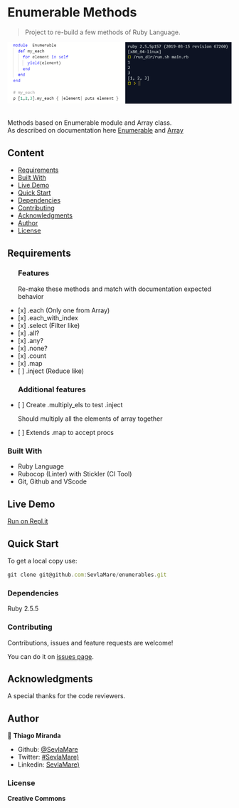 # Enumerable Methods
> Project to re-build a few methods of Ruby Language.

![screenshot](./images/screenshot.png)

<br>Methods based on Enumerable module and Array class.<br>
As described on documentation here [Enumerable](https://ruby-doc.org/core-2.7.0/Enumerable.html)
and [Array](https://ruby-doc.org/core-2.4.1/Array.html#method-i-each)


## Content

* [Requirements](#requirements)
* [Built With](#built-with)
* [Live Demo](#live-demo)
* [Quick Start](#quick-start)
* [Dependencies](#dependencies)
* [Contributing](#contributing)
* [Acknowledgments](#acknowledgments)
* [Author](#author)
* [License](#license)


## Requirements

<ul>
  <h3>Features</h3>
  <p>Re-make these methods and match with documentation expected behavior</p>
  <li>[x] .each (Only one from Array)</li>
  <li>[x] .each_with_index</li>
  <li>[x] .select (Filter like)</li>
  <li>[x] .all?</li>
  <li>[x] .any?</li>
  <li>[x] .none?</li>
  <li>[x] .count</li>
  <li>[x] .map</li>
  <li>[ ] .inject (Reduce like)</li>
</ul>

<ul>
  <h3>Additional features</h3>
  <li>[ ] Create .multiply_els to test .inject</li>
  <p>Should multiply all the elements of array together</p>
  <li>[ ] Extends .map to accept procs</li>
</ul>

### Built With

- Ruby Language <br>
- Rubocop (Linter) with Stickler (CI Tool)<br>
- Git, Github and VScode <br>

## Live Demo

[Run on Repl.it](https://repl.it/@ThiagoMiranda2/enumerables)

## Quick Start

To get a local copy use:<br>
```js
git clone git@github.com:SevlaMare/enumerables.git
```

### Dependencies

Ruby 2.5.5

### Contributing

Contributions, issues and feature requests are welcome!

You can do it on [issues page](issues/).

## Acknowledgments

A special thanks for the code reviewers.

## Author

👤 **Thiago Miranda**

- Github: [@SevlaMare](https://github.com/SevlaMare)
- Twitter: [#SevlaMare)](https://twitter.com/SevlaMare)
- Linkedin: [SevlaMare)](https://www.linkedin.com/in/sevlamare)

### License

<strong>Creative Commons</strong>